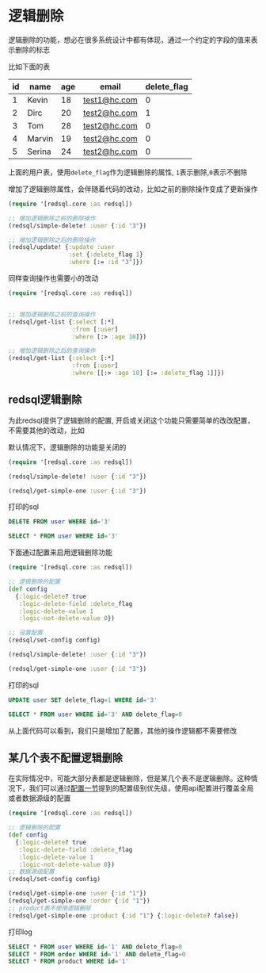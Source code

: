 # 逻辑删除

逻辑删除的功能，想必在很多系统设计中都有体现，通过一个约定的字段的值来表示删除的标志

比如下面的表

| id | name   | age | email        | delete_flag |
|----|--------|-----|--------------|-------------|
| 1  | Kevin  | 18  | test1@hc.com | 0           |
| 2  | Dirc   | 20  | test2@hc.com | 1           |
| 3  | Tom    | 28  | test2@hc.com | 0           |
| 4  | Marvin | 19  | test2@hc.com | 0           |
| 5  | Serina | 24  | test2@hc.com | 0           |

上面的用户表，使用`delete_flag`作为逻辑删除的属性, `1`表示删除,`0`表示不删除

增加了逻辑删除属性，会伴随着代码的改动，比如之前的删除操作变成了更新操作

```clojure
(require '[redsql.core :as redsql])

;; 增加逻辑删除之前的删除操作
(redsql/simple-delete! :user {:id "3"})

;; 增加逻辑删除之后的删除操作
(redsql/update! {:update :user
                 :set {:delete_flag 1}
                 :where [:= :id "3"]})
```

同样查询操作也需要小的改动

```clojure
(require '[redsql.core :as redsql])


;; 增加逻辑删除之前的查询操作
(redsql/get-list {:select [:*]
                  :from [:user]
                  :where [:> :age 10]})

;; 增加逻辑删除之后的查询操作
(redsql/get-list {:select [:*]
                  :from [:user]
                  :where [[:> :age 10] [:= :delete_flag 1]]})
```

## redsql逻辑删除

为此redsql提供了逻辑删除的配置, 开启或关闭这个功能只需要简单的改改配置，不需要其他的改动，比如

默认情况下，逻辑删除的功能是关闭的

```clojure
(require '[redsql.core :as redsql])

(redsql/simple-delete! :user {:id "3"})

(redsql/get-simple-one :user {:id "3"})
```

打印的sql

```sql
DELETE FROM user WHERE id='3'

SELECT * FROM user WHERE id='3'
```

下面通过配置来启用逻辑删除功能

```clojure
(require '[redsql.core :as redsql])

;; 逻辑删除的配置
(def config
  {:logic-delete? true
   :logic-delete-field :delete_flag
   :logic-delete-value 1
   :logic-not-delete-value 0})

;; 设置配置
(redsql/set-config config)

(redsql/simple-delete! :user {:id "3"})

(redsql/get-simple-one :user {:id "3"})
```

打印的sql

```sql
UPDATE user SET delete_flag=1 WHERE id='3'

SELECT * FROM user WHERE id='3' AND delete_flag=0
```

从上面代码可以看到，我们只是增加了配置，其他的操作逻辑都不需要修改


## 某几个表不配置逻辑删除

在实际情况中，可能大部分表都是逻辑删除，但是某几个表不是逻辑删除。这种情况下，我们可以通过[配置一节](config.md)提到的配置级别优先级，使用api配置进行覆盖全局或者数据源级的配置

```clojure
(require '[redsql.core :as redsql])

;; 逻辑删除的配置
(def config
  {:logic-delete? true
   :logic-delete-field :delete_flag
   :logic-delete-value 1
   :logic-not-delete-value 0})
;; 数据源级配置
(redsql/set-config config)

(redsql/get-simple-one :user {:id "1"})
(redsql/get-simple-one :order {:id "1"})
;; product表不使用逻辑删除
(redsql/get-simple-one :product {:id "1"} {:logic-delete? false})
```
打印log

```sql
SELECT * FROM user WHERE id='1' AND delete_flag=0
SELECT * FROM order WHERE id='1' AND delete_flag=0
SELECT * FROM product WHERE id='1'
```
